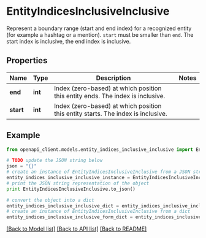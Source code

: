 # EntityIndicesInclusiveInclusive

Represent a boundary range (start and end index) for a recognized entity (for example a hashtag or a mention). `start` must be smaller than `end`.  The start index is inclusive, the end index is inclusive.

## Properties
Name | Type | Description | Notes
------------ | ------------- | ------------- | -------------
**end** | **int** | Index (zero-based) at which position this entity ends.  The index is inclusive. | 
**start** | **int** | Index (zero-based) at which position this entity starts.  The index is inclusive. | 

## Example

```python
from openapi_client.models.entity_indices_inclusive_inclusive import EntityIndicesInclusiveInclusive

# TODO update the JSON string below
json = "{}"
# create an instance of EntityIndicesInclusiveInclusive from a JSON string
entity_indices_inclusive_inclusive_instance = EntityIndicesInclusiveInclusive.from_json(json)
# print the JSON string representation of the object
print EntityIndicesInclusiveInclusive.to_json()

# convert the object into a dict
entity_indices_inclusive_inclusive_dict = entity_indices_inclusive_inclusive_instance.to_dict()
# create an instance of EntityIndicesInclusiveInclusive from a dict
entity_indices_inclusive_inclusive_form_dict = entity_indices_inclusive_inclusive.from_dict(entity_indices_inclusive_inclusive_dict)
```
[[Back to Model list]](../README.md#documentation-for-models) [[Back to API list]](../README.md#documentation-for-api-endpoints) [[Back to README]](../README.md)


